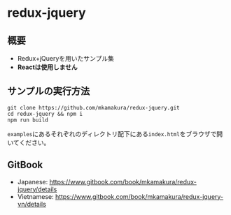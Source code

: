 # redux-jquery

## 概要
- Redux+jQueryを用いたサンプル集
- **Reactは使用しません**

## サンプルの実行方法
```
git clone https://github.com/mkamakura/redux-jquery.git
cd redux-jquery && npm i
npm run build
```

`examples`にあるそれぞれのディレクトリ配下にある`index.html`をブラウザで開いてください。

## GitBook
- Japanese: https://www.gitbook.com/book/mkamakura/redux-jquery/details
- Vietnamese: https://www.gitbook.com/book/mkamakura/redux-jquery-vn/details